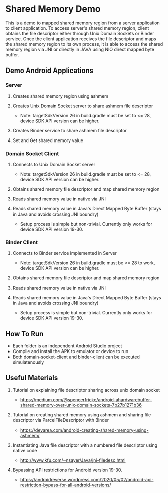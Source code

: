 # Shared Memory Demo
This is a demo to mapped shared memory region from a server application to client application.
To access server's shared memory region, client obtains the file descriptor either through Unix Domain Sockets or Binder service.
Once the client application receives the file descriptor and maps the shared memory region to its own process, 
it is able to access the shared memory region via JNI or directly in JAVA using NIO direct mapped byte buffer.

## Demo Android Applications
### Server
1. Creates shared memory region using ashmem
2. Creates Unix Domain Socket server to share ashmem file descriptor

   - Note: targetSdkVersion 26 in build.gradle must be set to <= 28, device SDK API version can be higher.
  
3. Creates Binder service to share ashmem file descriptor
4. Set and Get shared memory value

### Domain Socket Client
1. Connects to Unix Domain Socket server

   - Note: targetSdkVersion 26 in build.gradle must be set to <= 28, device SDK API version can be higher.
   
2. Obtains shared memory file descriptor and map shared memory region
3. Reads shared memory value in native via JNI
4. Reads shared memory value in Java's Direct Mapped Byte Buffer (stays in Java and avoids crossing JNI boundry)

   - Setup process is simple but non-trivial. Currently only works for device SDK API version 19-30.

### Binder Client
1. Connects to Binder service implemented in Server

   - Note: targetSdkVersion 26 in build.gradle must be <= 28 to work, device SDK API version can be higher.

2. Obtains shared memory file descriptor and map shared memory region
3. Reads shared memory value in native via JNI
4. Reads shared memory value in Java's Direct Mapped Byte Buffer (stays in Java and avoids crossing JNI boundry)

   - Setup process is simple but non-trivial. Currently only works for device SDK API version 19-30.
   
   
## How To Run
- Each folder is an independent Android Studio project
- Compile and install the APK to emulator or device to run
- Both domain-socket-client and binder-client can be executed simulatenously

## Useful Materials
1. Tutorial on explaining file descriptor sharing across unix domain socket

   - https://medium.com/@spencerfricke/android-ahardwarebuffer-shared-memory-over-unix-domain-sockets-7b27b1271b36
   
2. Tutorial on creating shared memory using ashmem and sharing file descriptor via ParcelFileDescriptor with Binder

   - https://devarea.com/android-creating-shared-memory-using-ashmem/
   
3. Instantiating Java file descriptor with a numbered file descriptor using native code

   - http://www.kfu.com/~nsayer/Java/jni-filedesc.html
   
4. Bypassing API restrictions for Android version 19-30.

   - https://androidreverse.wordpress.com/2020/05/02/android-api-restriction-bypass-for-all-android-versions/
